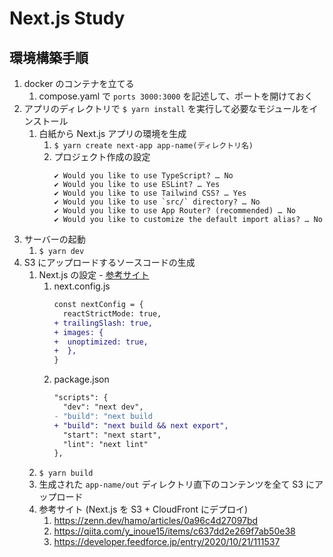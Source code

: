 # Next.js Study

## 環境構築手順
1. docker のコンテナを立てる
   1. compose.yaml で `ports 3000:3000` を記述して、ポートを開けておく
2. アプリのディレクトリで `$ yarn install` を実行して必要なモジュールをインストール
   1. 白紙から Next.js アプリの環境を生成
      1. `$ yarn create next-app app-name(ディレクトリ名)`
      2. プロジェクト作成の設定
         ```
         ✔ Would you like to use TypeScript? … No
         ✔ Would you like to use ESLint? … Yes
         ✔ Would you like to use Tailwind CSS? … Yes
         ✔ Would you like to use `src/` directory? … No
         ✔ Would you like to use App Router? (recommended) … No
         ✔ Would you like to customize the default import alias? … No
         ```
3. サーバーの起動
   1. `$ yarn dev`
4. S3 にアップロードするソースコードの生成
   1. Next.js の設定 - [参考サイト](https://zenn.dev/hamo/articles/0a96c4d27097bd)
      1. next.config.js
         ```diff
         const nextConfig = {
           reactStrictMode: true,
         + trailingSlash: true,
         + images: {
         +  unoptimized: true,
         +  },
         }
         ```
      1. package.json
         ```diff
         "scripts": {
           "dev": "next dev",
         - "build": "next build
         + "build": "next build && next export",
           "start": "next start",
           "lint": "next lint"
         },
         ```
   2. `$ yarn build`
   3. 生成された `app-name/out` ディレクトリ直下のコンテンツを全て S3 にアップロード
   4. 参考サイト (Next.js を S3 + CloudFront にデプロイ)
      1. https://zenn.dev/hamo/articles/0a96c4d27097bd
      2. https://qiita.com/y_inoue15/items/c637dd2e269f7ab50e38
      3. https://developer.feedforce.jp/entry/2020/10/21/111537
